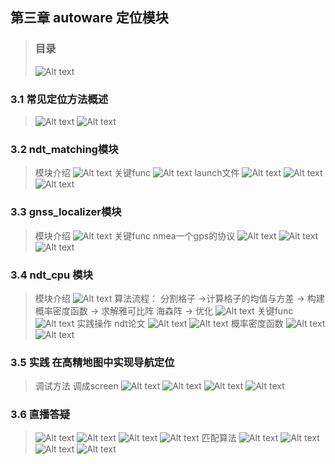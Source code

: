 ## 第三章 autoware 定位模块
> ### 目录
> ![Alt text](image.png)

### 3.1 常见定位方法概述
> ![Alt text](image-1.png)
> ![Alt text](image-2.png)

### 3.2 ndt_matching模块
> 模块介绍
> ![Alt text](image-3.png)
> 关键func
> ![Alt text](image-4.png)
> launch文件
> ![Alt text](image-5.png)
> ![Alt text](image-6.png)
> ![Alt text](image-7.png)

### 3.3 gnss_localizer模块
> 模块介绍
> ![Alt text](image-8.png)
> 关键func nmea一个gps的协议
> ![Alt text](image-9.png)
> ![Alt text](image-10.png)
> ![Alt text](image-11.png)

### 3.4 ndt_cpu 模块
> 模块介绍
> ![Alt text](image-12.png)
> 算法流程： 分割格子 ->计算格子的均值与方差 -> 构建概率密度函数 -> 求解雅可比阵 海森阵 -> 优化
> ![Alt text](image-13.png)
> 关键func
> ![Alt text](image-14.png)
> 实践操作
> ndt论文
> ![Alt text](image-15.png)
> ![Alt text](image-16.png)
> 概率密度函数
> ![Alt text](image-17.png)
> ![Alt text](image-18.png)

### 3.5 实践 在高精地图中实现导航定位
> 调试方法 调成screen
> ![Alt text](image-19.png)
> ![Alt text](image-20.png)
> ![Alt text](image-21.png)
> ![Alt text](image-22.png)

### 3.6 直播答疑
> ![Alt text](image-23.png)
> ![Alt text](image-24.png)
> ![Alt text](image-25.png)
> ![Alt text](image-26.png)
> 匹配算法
> ![Alt text](image-27.png)
> ![Alt text](image-28.png)
> ![Alt text](image-29.png)
> ![Alt text](image-30.png)